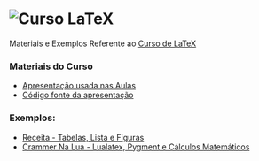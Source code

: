 ![Curso LaTeX](http://upload.wikimedia.org/wikipedia/commons/thumb/9/92/LaTeX_logo.svg/220px-LaTeX_logo.svg.png)
===========

Materiais e Exemplos Referente ao [Curso de LaTeX](http://www.mecajun.com.br/latex.html)

### Materiais do Curso
* [Apresentação usada nas Aulas](https://github.com/Mecajun/Curso_LaTeX/blob/master/cursolatex.pdf?raw=true)
* [Código fonte da apresentação](https://github.com/Mecajun/Curso_LaTeX/tree/master/Aulas)

### Exemplos:
* [Receita - Tabelas, Lista e Figuras](https://github.com/Mecajun/Curso_LaTeX/blob/master/Exemplos/ReceitaOmelete/receitaOmelete.pdf?raw=true)
* [Crammer Na Lua - Lualatex, Pygment e Cálculos Matemáticos](https://github.com/Mecajun/Curso_LaTeX/blob/master/Exemplos/CramerNaLua/CramerNaLua.pdf?raw=true)
